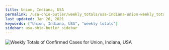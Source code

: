 ```yaml
---
title: Union, Indiana, USA
permalink: /usa-ohio-butler/weekly_totals/usa-indiana-union-weekly_totals.html
last_updated: Jan 26, 2021
keywords: ["Union, Indiana, USA", "weekly totals"]
sidebar: usa-ohio-butler_sidebar
---
```


![Weekly Totals of Confirmed Cases for Union, Indiana, USA](/covid_tracker/images/graphs/usa-indiana-union-weekly_totals_graph.png)
